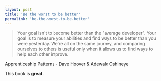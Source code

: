 ```yaml
---
layout: post
title: 'Be the worst to be better'
permalink: 'be-the-worst-to-be-better'
---
```


> Your goal isn't to become better than the "average developer". Your goal is to measure your abilities and find ways to be better than you were yesterday. We're all on the same journey, and comparing ourselves to others is useful only when it allows us to find ways to help each other improve.

Apprenticeship Patterns - Dave Hoover & Adewale Oshineye

This book is **great**.